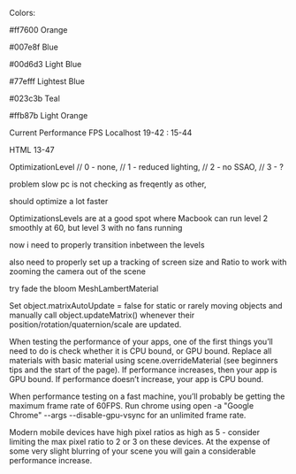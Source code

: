 Colors:


#ff7600 Orange

#007e8f Blue

#00d6d3 Light Blue

#77efff Lightest Blue

#023c3b Teal

#ffb87b Light Orange


Current Performance 
FPS
Localhost 19-42 : 15-44

HTML 13-47

OptimizationLevel
// 0 - none, 
// 1 - reduced lighting, 
// 2 - no SSAO, 
// 3 - ?


problem
slow pc is not checking as freqently as other,

should optimize a lot faster


OptimizationsLevels are at a good spot where Macbook can run 
level 2 smoothly at 60, 
but level 3 with no fans running 

now i need to properly transition inbetween the levels 

also need to properly set up a tracking of screen size and Ratio to work with zooming the camera out of the scene 

try fade the bloom 
MeshLambertMaterial

Set object.matrixAutoUpdate = false for static or rarely moving objects and manually call object.updateMatrix() whenever their position/rotation/quaternion/scale are updated.

When testing the performance of your apps, one of the first things you’ll need to do is check whether it is CPU bound, or GPU bound. Replace all materials with basic material using scene.overrideMaterial (see beginners tips and the start of the page). If performance increases, then your app is GPU bound. If performance doesn’t increase, your app is CPU bound.

When performance testing on a fast machine, you’ll probably be getting the maximum frame rate of 60FPS. Run chrome using open -a "Google Chrome" --args --disable-gpu-vsync for an unlimited frame rate.

Modern mobile devices have high pixel ratios as high as 5 - consider limiting the max pixel ratio to 2 or 3 on these devices. At the expense of some very slight blurring of your scene you will gain a considerable performance increase.